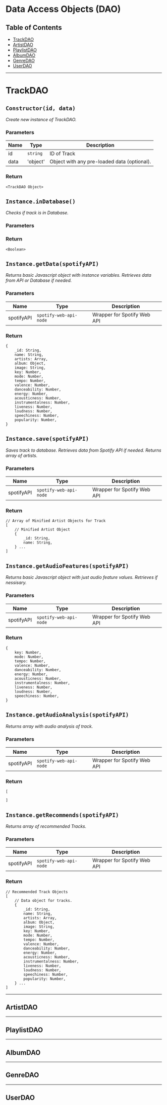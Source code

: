 # Data Access Objects (DAO)

## Table of Contents
- [TrackDAO](#TrackDAO)
- [ArtistDAO](#ArtistDAO)
- [PlaylistDAO](#PlaylistDAO)
- [AlbumDAO](#AlbumDAO)
- [GenreDAO](#GenreDAO)
- [UserDAO](#UserDAO)

---

# TrackDAO
## `Constructor(id, data) `
*Create new instance of TrackDAO.*
### Parameters
| Name | Type     | Description                                 |
|------|----------|---------------------------------------------|
| id   | `string` | ID of Track                                 |
| data | 'object' | Object with any pre-loaded data (optional). |

### Return
```
<TrackDAO Object>
```
## `Instance.inDatabase()`
*Checks if track is in Database.*
### Parameters

### Return
```
<Boolean>
```
## `Instance.getData(spotifyAPI) `
*Returns basic Javascript object with instance variables. Retrieves data from API or Database if needed.*
### Parameters
| Name | Type     | Description                                 |
|------|----------|---------------------------------------------|
| spotifyAPI   | `spotify-web-api-node` | Wrapper for Spotify Web API                                 |

### Return
```
{
    _id: String,
    name: String,
    artists: Array, 
    album: Object,  
    image: String,
    key: Number,
    mode: Number,
    tempo: Number,
    valence: Number,
    danceability: Number,
    energy: Number,
    acousticness: Number,
    instrumentalness: Number,
    liveness: Number,
    loudness: Number,
    speechiness: Number,
    popularity: Number,
}
```
## `Instance.save(spotifyAPI) `
*Saves track to database. Retrieves data from Spotify API if needed. Returns array of artists.*
### Parameters
| Name | Type     | Description                                 |
|------|----------|---------------------------------------------|
| spotifyAPI   | `spotify-web-api-node` | Wrapper for Spotify Web API                                 |

### Return
```
// Array of Minified Artist Objects for Track
[
    // Minified Artist Object
    {
        _id: String,
        name: String,
    } ...
]
```
## `Instance.getAudioFeatures(spotifyAPI) `
*Returns basic Javascript object with just audio feature values. Retrieves if nessisary.*
### Parameters
| Name | Type     | Description                                 |
|------|----------|---------------------------------------------|
| spotifyAPI   | `spotify-web-api-node` | Wrapper for Spotify Web API                                 |

### Return
```
{
    key: Number,
    mode: Number,
    tempo: Number,
    valence: Number,
    danceability: Number,
    energy: Number,
    acousticness: Number,
    instrumentalness: Number,
    liveness: Number,
    loudness: Number,
    speechiness: Number,
}
```
## `Instance.getAudioAnalysis(spotifyAPI) `
*Returns array with audio analysis of track.*
### Parameters
| Name | Type     | Description                                 |
|------|----------|---------------------------------------------|
| spotifyAPI   | `spotify-web-api-node` | Wrapper for Spotify Web API                                 |

### Return
```
[

]
```
## `Instance.getRecommends(spotifyAPI) `
*Returns array of recommended Tracks.*
### Parameters
| Name | Type     | Description                                 |
|------|----------|---------------------------------------------|
| spotifyAPI   | `spotify-web-api-node` | Wrapper for Spotify Web API                                 |

### Return
```
// Recommended Track Objects
[
    // Data object for tracks.
    {
        _id: String,
        name: String,
        artists: Array, 
        album: Object,  
        image: String,
        key: Number,
        mode: Number,
        tempo: Number,
        valence: Number,
        danceability: Number,
        energy: Number,
        acousticness: Number,
        instrumentalness: Number,
        liveness: Number,
        loudness: Number,
        speechiness: Number,
        popularity: Number,
    } ...
]
```
---

## ArtistDAO

---

## PlaylistDAO

---

## AlbumDAO

---

## GenreDAO

---

## UserDAO

